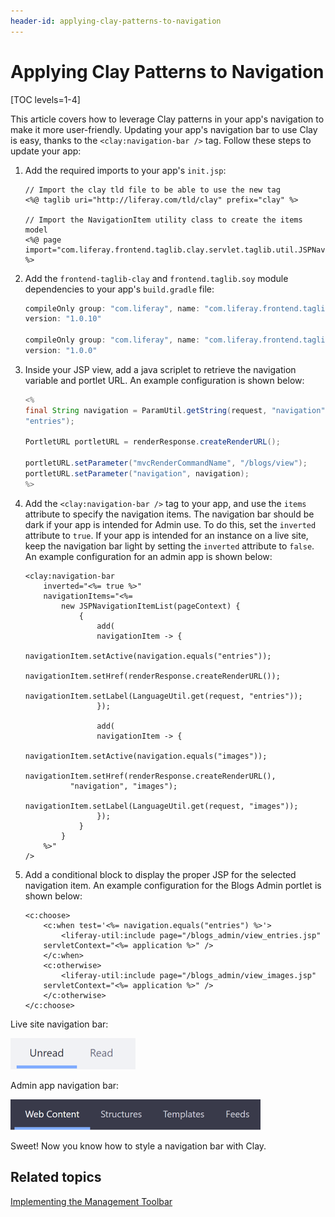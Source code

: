 ```yaml
---
header-id: applying-clay-patterns-to-navigation
---
```


# Applying Clay Patterns to Navigation

[TOC levels=1-4]

This article covers how to leverage Clay patterns in your app's navigation to 
make it more user-friendly. Updating your app's navigation bar to use Clay is 
easy, thanks to the `<clay:navigation-bar />` tag. Follow these steps to update 
your app:

1.  Add the required imports to your app's `init.jsp`:

    ```markup
    // Import the clay tld file to be able to use the new tag
    <%@ taglib uri="http://liferay.com/tld/clay" prefix="clay" %>

    // Import the NavigationItem utility class to create the items model
    <%@ page import="com.liferay.frontend.taglib.clay.servlet.taglib.util.JSPNavigationItemList" %>
    ```

2.  Add the `frontend-taglib-clay` and `frontend.taglib.soy` module dependencies 
    to your app's `build.gradle` file:

    ```groovy
    compileOnly group: "com.liferay", name: "com.liferay.frontend.taglib.soy", 
    version: "1.0.10"

    compileOnly group: "com.liferay", name: "com.liferay.frontend.taglib.clay", 
    version: "1.0.0"
    ```

3.  Inside your JSP view, add a java scriplet to retrieve the navigation 
    variable and portlet URL. An example configuration is shown below:

    ```java
    <%
    final String navigation = ParamUtil.getString(request, "navigation", 
    "entries");

    PortletURL portletURL = renderResponse.createRenderURL();

    portletURL.setParameter("mvcRenderCommandName", "/blogs/view");
    portletURL.setParameter("navigation", navigation);
    %>
    ```

4.  Add the `<clay:navigation-bar />` tag to your app, and use the `items` 
    attribute to specify the navigation items. The navigation bar should be dark 
    if your app is intended for Admin use. To do this, set the `inverted` 
    attribute to `true`. If your app is intended for an instance on a live site, 
    keep the navigation bar light by setting the `inverted` attribute to 
    `false`. An example configuration for an admin app is shown below:

    ```markup
    <clay:navigation-bar
    	inverted="<%= true %>"
    	navigationItems="<%=
    		new JSPNavigationItemList(pageContext) {
    			{
    				add(
    				navigationItem -> {
    					navigationItem.setActive(navigation.equals("entries"));
    					navigationItem.setHref(renderResponse.createRenderURL());
    					navigationItem.setLabel(LanguageUtil.get(request, "entries"));
    				});

    				add(
    				navigationItem -> {
    					navigationItem.setActive(navigation.equals("images"));
    					navigationItem.setHref(renderResponse.createRenderURL(), 
              "navigation", "images");
    					navigationItem.setLabel(LanguageUtil.get(request, "images"));
    				});
    			}
    		}
    	%>"
    />
    ```

5.  Add a conditional block to display the proper JSP for the selected 
    navigation item. An example configuration for the Blogs Admin portlet is 
    shown below:

    ```markup
    <c:choose>
    	<c:when test='<%= navigation.equals("entries") %>'>
    		<liferay-util:include page="/blogs_admin/view_entries.jsp" 
        servletContext="<%= application %>" />
    	</c:when>
    	<c:otherwise>
    		<liferay-util:include page="/blogs_admin/view_images.jsp" 
        servletContext="<%= application %>" />
    	</c:otherwise>
    </c:choose>
    ```

Live site navigation bar:

![Figure 1: The navigation bar should be light for apps on the live site.](../../../../images/clay-patterns-navbar.png)

Admin app navigation bar:

![Figure 2: The navigation bar should be dark (inverted) in admin apps.](../../../../images/clay-patterns-navbar-inverted.png)

Sweet! Now you know how to style a navigation bar with Clay. 

## Related topics

[Implementing the Management Toolbar](/docs/7-2/frameworks/-/knowledge_base/f/implementing-the-management-toolbar)
